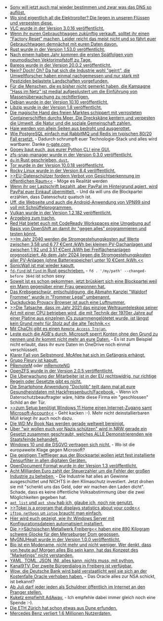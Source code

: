 * [Sony will jetzt auch mal wieder bestimmen und zwar was das DNS so auflöst.](https://tuxproject.de/blog/2021/06/sony-enteignen-2/)
* [Wo sind eigentlich all die Elektroroller? Die liegen in unseren Flüssen und verpesten diese.](blog.todamax.net/hunderte-elektroroller-sind-inzwischen-im-rhein-gelandet/)
* [VLC wurde in der Version 3.0.16 veröffentlicht.](https://www.borncity.com/blog/2021/06/20/vlc-3-0-16-freigegeben/)
* [Wenn ihr euren Gebrauchtwagen zukünftig verkauft, solltet ihr einen "Factory Reset" machen. Leider reicht das meist nicht und so fährt euer Gebrauchtwagen demnächst mit euren Daten davon.](https://www.borncity.com/blog/2021/06/19/warnung-datenklau-bei-gebrauchtwagen/)
* [Rust wurde in der Version 1.53.0 veröffentlicht.](https://blog.rust-lang.org/2021/06/17/Rust-1.53.0.html)
* [Nach einem halben Jahr kommen die ersten Spätfolgen vom neumodischen Vektorimpfstoff zu Tage.](https://impfentscheidung.online/genfaehren-in-die-zelle/)
* [Bareos wurde in der Version 20.0.2 veröffentlicht.](https://www.bareos.com/de/bareos-20-0-2-freigegeben/)
* [Nein? Doch! Oh? Da hat sich die Industrie wohl "geirrt", die Umweltforscher haben einmal nachgemessen und nur stark mit Pestiziden belastete Landschaften vorgefunden.](https://www.sonnenseite.com/de/umwelt/kleingewaesser-in-agrarlandschaften-stark-mit-pestiziden-belastet/)
* [Für die Menschen, die es bisher nicht gemerkt haben, die Kampagne "Hass im Netz" ist medial aufgeplustert um die Einführung von Massenüberwachung zu rechtfertigen.](https://netzpolitik.org/2021/identifizierungszwang-hass-im-netz-als-vehikel-fuer-massenueberwachung/)
* [Debian wurde in der Version 10.10 veröffentlicht.](https://www.phoronix.com/scan.php?page=news_item&px=Debian-10.10-Released)
* [Libzip wurde in der Version 1.8 veröffentlicht.](https://www.phoronix.com/scan.php?page=news_item&px=Libzip-1.8-Released)
* [Die magische Hand des freien Marktes schippert mit verrosteten Containerschiffen durchs Meer. Die Dreckskäne kentern und verpesten die Umwelt, die Natur und die soziale Gemeinschaft zahlen.](https://netzfrauen.org/2021/06/18/sri-lanka-4/)
* [Haie werden von allein Seiten aus bedroht und ausgerottet.](https://netzfrauen.org/2021/06/19/sharks-2/)
* [Wie PostgreSQL einfach mal RabbitMQ und Redis im typischen 80/20 Fall ersetzt.](https://spin.atomicobject.com/2021/02/04/redis-postgresql/) - Dadurch schrumpft euer Technologie-Stack und alles wird wartbarer. Danke [n-gate.com](http://n-gate.com/hackernews/2021/06/14/0/).
* [Gooey baut euch, aus eurer Python CLI eine GUI.](https://github.com/chriskiehl/Gooey)
* [zfs-snap-manager wurde in der Version 0.3.0 veröffentlicht.](https://github.com/khenderick/zfs-snap-manager/releases/tag/v0.3.0)
* [`du` in Rust geschrieben, `dust`.](https://opensource.com/article/21/6/dust-linux)
* [Tor wurde in der Version 10.0.18 veröffentlicht.](https://www.borncity.com/blog/2021/06/21/tor-10-0-18-fixt-tracking-mglichkeit/)
* [Rocky Linux wurde in der Version 8.4 veröffentlicht.](https://lwn.net/Articles/860420/rss)
* [>>EU-Datenschützer fordern Verbot von Gesichtserkennung im öffentlichen Raum<<](https://netzpolitik.org/2021/kuenstliche-intelligenz-eu-datenschuetzer-fordern-verbot-von-gesichtserkennung-im-oeffentlichen-raum/) - Möge es Realität werden
* [Wenn ihr per Lastschrift bezahlt, aber PayPal im Hintergrund agiert, wird PayPal euer Einkauf übermittelt.](https://www.kuketz-blog.de/diese-daten-erhaelt-paypal-beim-bezahlen-per-lastschrift/) - Und da will uns die Blockpartei erzählen, dass Datenschutz quatsch ist.
* [Uff, die Webseite und auch die Android-Anwendung von VPN99 sind voll mit Schnüffelprogrammen.](https://www.kuketz-blog.de/vpn99-ein-vpn-anbieter-der-es-mit-der-privatsphaere-nicht-so-genau-nimmt/)
* [Vulkan wurde in der Version 1.2.182 veröffentlicht.](https://www.phoronix.com/scan.php?page=news_item&px=Vulkan-1.2.182-Released)
* [Arzgebirg zum trachn.](https://haamitland-arzgebirg.erzgebirgskaufhaus.de/)
* [Red Hat bietet euch mit CodeReady Workspaces eine Umgebung auf Basis von OpenShift an damit ihr "gegen alles" programmieren und testen könnt.](https://www.opensourcerers.org/2021/06/21/codeready-workspaces/)
* [>>Im Jahr 2040 werden die Stromgestehungskosten auf Werte zwischen 3,58 und 6,77 €Cent /kWh bei kleinen PV-Dachanlagen und zwischen 1,92 und 3,51 €Cent /kWh bei Freiflächenanlagen prognostiziert. Ab dem Jahr 2024 liegen die Stromgestehungskosten aller PV-Anlagen (ohne Batteriespeicher) unter 10 €Cent /kWh.<<](https://www.sonnenseite.com/de/energie/studie-zu-stromgestehungskosten/)
* [SonicWall ist mal wieder kaputt.](https://www.bleepingcomputer.com/news/security/sonicwall-bug-affecting-800k-firewalls-was-only-partially-fixed/)
* [`fd-find` ist `find` in Rust geschrieben.](https://opensource.com/article/21/6/fd-linux) - `fd . '/my/path' --changed-before 364d` ist schon sexy
* [Soweit ist es schon gekommen, jetzt brüskiert sich eine Blockpartei weil ein Mann gegenüber einer Frau gewonnen hat.](https://tuxproject.de/blog/2021/06/freie-wahl-aber-als-affront/)
* [Das Krebsgeschwür, entschuldigung, die Abmahn Kanzlei "Waldorf Frommer" wurde in "Frommer Legal" umbenannt.](https://www.borncity.com/blog/2021/06/22/neue-abmahnwelle-von-frommer-legal-wegen-filesharing/)
* [Duckduckgo Provacy Browser ist auch eine Luftnummer.](https://www.kuketz-blog.de/duckduckgo-privacy-browser-datensendeverhalten-android-app-browser-check-teil12/)
* [>>Die Tatsache, dass im Jahr 2021 das einzige Weltraumteleskop seiner Art mit einer CPU betrieben wird, die mit Technik der 1970er Jahre auf einer Platine aus einzelnen ICs zusammengelötetet wurde, ist längst kein Grund mehr für Stolz auf die alte Technik.<<](https://www.golem.de/news/hubble-uralttechnik-ohne-ersatz-versagt-im-orbit-2106-157498-2.html)
* [Mit ChaChi gibt es einen `Remote Access Trojan`.](https://www.borncity.com/blog/2021/06/24/blackberry-entdeckt-remote-access-trojan-rat-chachi/)
* [Leste euch die AGB's durch, Microsoft sperrt Konten ohne den Grund zu nennen und ihr kommt nicht mehr an eure Daten.](https://www.borncity.com/blog/2021/06/24/microsoft-kontensperre-ein-exemplarischer-fall-und-microsofts-fail/) - Es ist zum Beispiel nicht erlaubt, dass ihr eure Daten im OneDrive noch einmal verschlüsselt.
* [Klarer Fall von Selbstmord, McAfee hat sich im Gefängnis erhängt.](https://www.borncity.com/blog/2021/06/23/john-mcafee-tot-in-zelle-entdeckt/)
* [Grupo Fleury ist kaputt.](https://www.bleepingcomputer.com/news/security/healthcare-giant-grupo-fleury-hit-by-revil-ransomware-attack/)
* [PRemoteM](https://github.com/VShawn/PRemoteM) oder [mRemoteNG](https://mremoteng.org/)
* [OpenZFS wurde in der Version 2.0.5 veröffentlicht.](https://github.com/openzfs/zfs/releases/tag/zfs-2.0.5)
* [Die Überwachung der Mitarbeiter ist in der EU rechtswidrig, nur richtige Regeln oder Gesetzte gibt es nicht.](https://netzpolitik.org/2021/bossware-gewerkschaften-warnen-vor-ki-ueberwachung-am-arbeitsplatz/)
* [Die Smartphone Anwendung "Doctolib" teilt dann mal all eure Gesundheistdaten mit Hackfressenbuch/Facebook.](https://netzpolitik.org/2021/arzttermine-doctolib-app-teilte-sensible-gesundheitsdaten-mit-facebook/) - Wenn ich Datenschutzbeauftragter wäre, hätte diese Firma ein "geschlossen" Schild an der Tür.
* [>>zum Setup benötigt Windows 11 Home einen Internet-Zugang samt Microsoft-Account<<](https://www.3dcenter.org/news/microsoft-kuendigt-windows-11-fuer-jahresende-2021) - Geht kacken :-). Mehr nicht deinstallierbaren Müll kriegt ihr auch noch dazu.
* [Die WD My Book Nas werden gerade weltweit bereinigt.](https://www.bleepingcomputer.com/news/security/wd-my-book-nas-devices-are-being-remotely-wiped-clean-worldwide/)
* [Über "wir wollen euch vor Nazis schützen" wird in NRW gerade ein Gesetzt zusammen geschraubt, welches ALLE Demonstrierenden wie Staatsfeinde behandelt.](https://netzpolitik.org/2021/nrw-laschet-regierung-will-demonstrierende-wie-kriminelle-behandeln/)
* [Windows 10 und die DSGVO vertragen sich nicht.](https://www.anwalt.de/rechtstipps/windows-10-und-dsgvo-nutzung-erlaubt_170773.html) - Wo ist die europaweite Klage gegen Microsoft?
* [Die geistigen Tiefflieger aus der Blockpartei wollen jetzt fest installierte Zensurfilter in allen digitalen Geräten.](https://tuxproject.de/blog/2021/06/loesung-auslandspornofilter/)
* [OpenDocument Format wurde in der Version 1.3 veröffentlicht.](https://www.phoronix.com/scan.php?page=news_item&px=ODF-1.3-OASIS-Approved)
* [Acht Milliarden Euro zahlt der Steuerzahler um die Fehler der großen Industrie zu beheben.](https://www.sonnenseite.com/de/politik/acht-milliarden-euro-fuer-das-sofortprogramm-klimaschutz-2022-verabschiedet-aber-keine-solarpflicht/) - Die Industrie hat alles an Gewinne ausgeschüttet und NICHTS in den Klimaschutz investiert. Jetzt drohen sie mit "schenkt uns das Geld, oder wir machen den Laden dicht". Schade, dass es keine öffentliche Volksabstimmung über die zwei Möglichkeiten gegeben hat.
* [`apt list` und `apt show` hab ich, glaube ich, noch nie genutzt.](https://opensource.com/article/21/6/apt-linux)
* [>>Tokei is a program that displays statistics about your code<<](https://opensource.com/article/21/6/tokei)
* [`iftop`, `nethogs` un `iotop` braucht man einfach.](https://utcc.utoronto.ca/~cks/space/blog/linux/NetworkTopPrograms)
* [Hier wird euch gezeigt, wie ihr Windows Server mit Konfigurationsdateien automatisiert installiert.](https://4sysops.com/archives/automate-windows-server-setup-using-an-answer-file/)
* [Die >>Sächsischen Metallwerk Freiberg<< haben eine 890 Kilogram schwere Glocke für den Merseburger Dom gegossen.](https://www.mdr.de/nachrichten/sachsen/chemnitz/freiberg/glocke-giessen-merseburger-dom-100.html)
* [MyGNUHealt wurde in der Version 1.0.0 veröffentlicht.](https://lwn.net/Articles/860937)
* [Bio ist ein Modename, nicht mehr und nicht weniger. Wer denkt, dass von heute auf Morgen alles Bio sein kann, hat das Konzept des "Marketings" nicht verstanden.](https://netzfrauen.org/2021/06/25/biofuels/)
* [YAML, TOML, JSON, INI, alles kann, nichts muss, mit python.](https://opensource.com/article/21/6/parse-configuration-files-python)
* [Kanal9TV: Der zweite Bürgerdialog in Freiberg ist verfügbar.](https://www.youtube.com/watch?v=pt3BNtPkO5M)
* [Wow, die Deutsche Bank wird bald verstaatlicht weil sie sich an der Kostenfalle Oracle verhoben haben.](https://blog.fefe.de/?ts=9e29d525) - Das Oracle alles zur NSA schickt, ist bekannt?
* [Ab Juli darf jeder jeden als Schuldner öffentlich im Internet an den Pranger stellen.](https://blog.fefe.de/?ts=9e29d32f)
* [Kuketz empfiehlt AdAway.](https://www.kuketz-blog.de/adaway-unkomplizierter-tracking-und-werbeblocker-fuer-android/) - Ich empfehle dabei immer gleich noch eine Spende :-).
* [Die ETH Zürich hat schon etwas aus Dune erfunden.](https://www.sonnenseite.com/de/wissenschaft/rund-um-die-uhr-trinkwasser-aus-der-luftfeuchtigkeit-gewinnen/)
* [Mercedes Benz verliert 1,6 Millionen Nutzerdaten.](https://www.bleepingcomputer.com/news/security/mercedes-benz-data-breach-exposes-ssns-credit-card-numbers/)
